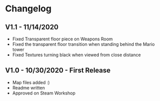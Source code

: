 # Changelog

## V1.1 - 11/14/2020
- Fixed Transparent floor piece on Weapons Room
- Fixed the transparent floor transition when standing behind the Mario tower
- Fixed Textures turning black when viewed from close distance

## V1.0 - 10/30/2020 - First Release
- Map files added :)
- Readme written
- Approved on Steam Workshop

[1.1]: https://github.com/KoalaBear/surf_ski_16/releases/tag/1.1
[1.0]: https://github.com/KoalaBear/surf_ski_16/releases/tag/1.0



